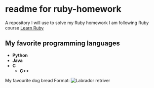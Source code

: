 # readme for ruby-homework
A repository I will use to solve my Ruby homework
I am following Ruby course [Learn Ruby](https://github.com/monorkin/learn.rb)
## My favorite programming languages
* __Python__
* __Java__
* __C__
  * __C++__

My favourite dog bread Format: ![Labrador retriver](https://s3.amazonaws.com/cdn-origin-etr.akc.org/wp-content/uploads/2017/11/12231341/Labrador-Retriever-On-White-07.jpg)
